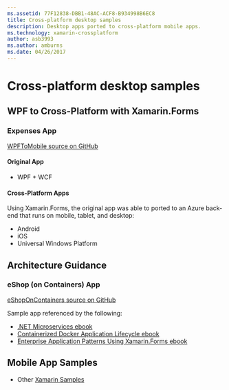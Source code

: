 ```yaml
---
ms.assetid: 77F12838-DBB1-48AC-ACF8-B934998B6EC8
title: Cross-platform desktop samples
description: Desktop apps ported to cross-platform mobile apps.
ms.technology: xamarin-crossplatform
author: asb3993
ms.author: amburns
ms.date: 04/26/2017
---
```

# Cross-platform desktop samples

## WPF to Cross-Platform with Xamarin.Forms

### Expenses App

[WPFToMobile source on GitHub](https://github.com/nishanil/WPFToMobile)

#### Original App

* WPF + WCF

#### Cross-Platform Apps

Using Xamarin.Forms, the original app was able to ported to an Azure
back-end that runs on mobile, tablet, and desktop:

* Android
* iOS
* Universal Windows Platform

## Architecture Guidance

### eShop (on Containers) App

[eShopOnContainers source on GitHub](https://github.com/dotnet-architecture/eShopOnContainers)

Sample app referenced by the following:

* [.NET Microservices ebook](https://aka.ms/microservicesebook)
* [Containerized Docker Application Lifecycle ebook](https://aka.ms/dockerlifecycleebook)
* [Enterprise Application Patterns Using Xamarin.Forms ebook](~/xamarin-forms/enterprise-application-patterns/index.md)

## Mobile App Samples

* Other [Xamarin Samples](https://developer.xamarin.com/samples/)
